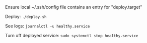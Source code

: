 Ensure local ~/.ssh/config file contains an entry for "deploy.target"

Deploy:
```./deploy.sh```

See logs:
```journalctl -u healthy.service```

Turn off deployed service:
```sudo systemctl stop healthy.service```


